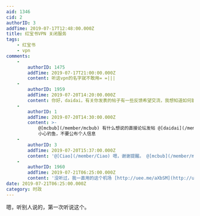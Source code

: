 ```yaml
---
aid: 1346
cid: 2
authorID: 3
addTime: 2019-07-17T12:48:00.000Z
title: 红宝书VPN 关闭服务
tags:
    - 红宝书
    - vpn
comments:
    -
        authorID: 1475
        addTime: 2019-07-17T21:00:00.000Z
        content: 听这vpn的名字就不敢用= =|||
    -
        authorID: 1959
        addTime: 2019-07-20T14:20:00.000Z
        content: 你好，daidai，有关你发表的帖子有一些反馈希望交流，我想知道如何能与你取得联系，谢谢。盼复
    -
        authorID: 1
        addTime: 2019-07-20T14:30:00.000Z
        content: >-
            @[mcbub](/member/mcbub) 有什么想说的直接论坛发帖 @[daidai](/member/daidai)
            小心钓鱼，不要公布个人信息
    -
        authorID: 3
        addTime: 2019-07-20T15:37:00.000Z
        content: '@[Ciao](/member/Ciao) 嗯，谢谢提醒。 @[mcbub](/member/mcbub) 有什么话就直接在这里发吧。'
    -
        authorID: 1960
        addTime: 2019-07-21T06:25:00.000Z
        content: '没听过，我一直用的这个机场 [http://uee.me/aXbSM](http://uee.me/aXbSM) 一直挺稳定的'
date: 2019-07-21T06:25:00.000Z
category: 时政
---
```


嗯，听别人说的，第一次听说这个。
